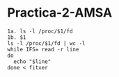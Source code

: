 # Practica-2-AMSA
```
1a. ls -l /proc/$1/fd
1b. $1
ls -l /proc/$1/fd | wc -l
while IFS= read -r line
do
  echo "$line"
done < fitxer
```

